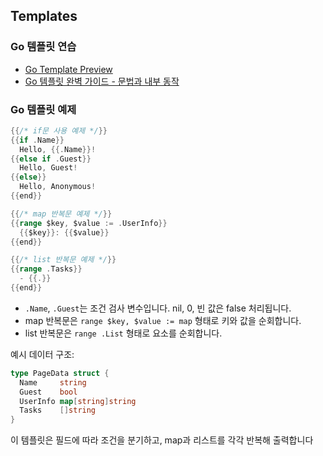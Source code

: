 
## Templates

### Go 템플릿 연습

* [Go Template Preview](https://gotemplate.io/)
* [Go 템플릿 완벽 가이드 - 문법과 내부 동작](https://mycodings.fly.dev/blog/2024-05-18-go-templates-complete-guide)

### Go 템플릿 예제

```go
{{/* if문 사용 예제 */}}
{{if .Name}}
  Hello, {{.Name}}!
{{else if .Guest}}
  Hello, Guest!
{{else}}
  Hello, Anonymous!
{{end}}

{{/* map 반복문 예제 */}}
{{range $key, $value := .UserInfo}}
  {{$key}}: {{$value}}
{{end}}

{{/* list 반복문 예제 */}}
{{range .Tasks}}
  - {{.}}
{{end}}
```

- `.Name`, `.Guest`는 조건 검사 변수입니다. nil, 0, 빈 값은 false 처리됩니다.
- map 반복문은 `range $key, $value := map` 형태로 키와 값을 순회합니다.
- list 반복문은 `range .List` 형태로 요소를 순회합니다.

예시 데이터 구조:

```go
type PageData struct {
  Name     string
  Guest    bool
  UserInfo map[string]string
  Tasks    []string
}
```

이 템플릿은 필드에 따라 조건을 분기하고, map과 리스트를 각각 반복해 출력합니다